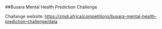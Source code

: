 ##Busara Mental Health Prediction Challenge

Challange website: https://zindi.africa/competitions/busara-mental-health-prediction-challenge/data
